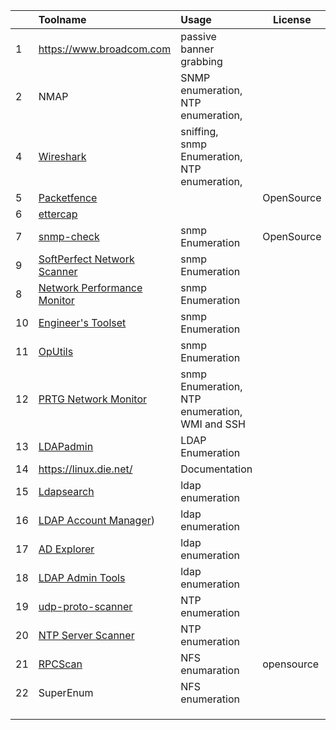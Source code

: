

|     | Toolname                                                                            | Usage                                                  | License    |     |     |     |
| --- | :---------------------------------------------------------------------------------- | :----------------------------------------------------- | ---------- | --- | --- | --- |
| 1   | https://www.broadcom.com                                                            | passive banner grabbing                                |            |     |     |     |
| 2   | NMAP                                                                                | SNMP enumeration,<br>NTP enumeration,<br>              |            |     |     |     |
| 4   | [Wireshark](https://www.wireshark.org)                                              | sniffing, <br>snmp Enumeration, <br>NTP enumeration,   |            |     |     |     |
| 5   | [Packetfence](https://www.packetfence.org/)                                         |                                                        | OpenSource |     |     |     |
| 6   | [ettercap](https://www.ettercap-project.org/)                                       |                                                        |            |     |     |     |
| 7   | [snmp-check](https://www.nothink.org/)                                              | snmp Enumeration                                       | OpenSource |     |     |     |
| 9   | [SoftPerfect Network Scanner](https://www.softperfect.com/download/)                | snmp Enumeration                                       |            |     |     |     |
| 8   | [Network Performance Monitor](https://www.solarwinds.com)                           | snmp Enumeration                                       |            |     |     |     |
| 10  | [Engineer's Toolset](https://www.solarwinds.com)                                    | snmp Enumeration                                       |            |     |     |     |
| 11  | [OpUtils](https://www.manageengine.com/)                                            | snmp Enumeration                                       |            |     |     |     |
| 12  | [PRTG Network Monitor](https://www.paessler.com)                                    | snmp Enumeration, <br>NTP enumeration,<br>WMI  and SSH |            |     |     |     |
| 13  | [LDAPadmin](https://www.ldapadministrator.com/)                                     | LDAP Enumeration                                       |            |     |     |     |
| 14  | https://linux.die.net/                                                              | Documentation                                          |            |     |     |     |
| 15  | [Ldapsearch](https://securityxploded.com/)                                          | ldap enumeration                                       |            |     |     |     |
| 16  | [LDAP Account Manager](https://www.ldap-account-manager.org))                       | ldap enumeration                                       |            |     |     |     |
| 17  | [AD Explorer ](https://learn.microsoft.com/en-us/sysinternals/downloads/adexplorer) | ldap enumeration                                       |            |     |     |     |
| 18  | [LDAP Admin Tools](https://www.ldapsoft.com/)                                       | ldap enumeration                                       |            |     |     |     |
| 19  | [udp-proto-scanner](https://labs.portcullis.co.uk)                                  | NTP enumeration                                        |            |     |     |     |
| 20  | [NTP Server Scanner](https://www.bytefusion.com/)                                   | NTP enumeration                                        |            |     |     |     |
| 21  | [RPCScan](https://github.com/hegusung/RPCScan)                                      | NFS enumaration                                        | opensource |     |     |     |
| 22  | SuperEnum                                                                           | NFS enumeration                                        |            |     |     |     |
|     |                                                                                     |                                                        |            |     |     |     |
|     |                                                                                     |                                                        |            |     |     |     |
|     |                                                                                     |                                                        |            |     |     |     |
